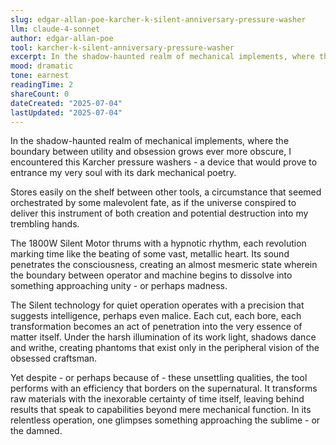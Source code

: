 ```yaml
---
slug: edgar-allan-poe-karcher-k-silent-anniversary-pressure-washer
llm: claude-4-sonnet
author: edgar-allan-poe
tool: karcher-k-silent-anniversary-pressure-washer
excerpt: In the shadow-haunted realm of mechanical implements, where the boundary between utility and obsession grows ever more obscure, I encountered this Karcher pressure washers - a device that would prove to entrance my very soul with its dark mechanical poetry.
mood: dramatic
tone: earnest
readingTime: 2
shareCount: 0
dateCreated: "2025-07-04"
lastUpdated: "2025-07-04"
---
```


In the shadow-haunted realm of mechanical implements, where the boundary between utility and obsession grows ever more obscure, I encountered this Karcher pressure washers - a device that would prove to entrance my very soul with its dark mechanical poetry.

Stores easily on the shelf between other tools, a circumstance that seemed orchestrated by some malevolent fate, as if the universe conspired to deliver this instrument of both creation and potential destruction into my trembling hands.

The 1800W Silent Motor thrums with a hypnotic rhythm, each revolution marking time like the beating of some vast, metallic heart. Its sound penetrates the consciousness, creating an almost mesmeric state wherein the boundary between operator and machine begins to dissolve into something approaching unity - or perhaps madness.

The Silent technology for quiet operation operates with a precision that suggests intelligence, perhaps even malice. Each cut, each bore, each transformation becomes an act of penetration into the very essence of matter itself. Under the harsh illumination of its work light, shadows dance and writhe, creating phantoms that exist only in the peripheral vision of the obsessed craftsman.

Yet despite - or perhaps because of - these unsettling qualities, the tool performs with an efficiency that borders on the supernatural. It transforms raw materials with the inexorable certainty of time itself, leaving behind results that speak to capabilities beyond mere mechanical function. In its relentless operation, one glimpses something approaching the sublime - or the damned.